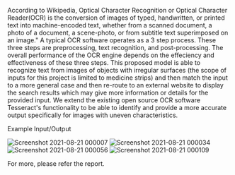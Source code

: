 According to Wikipedia, Optical Character Recognition or Optical Character
Reader(OCR) is the conversion of images of typed, handwritten, or
printed text into machine-encoded text, whether from a scanned document,
a photo of a document, a scene-photo, or from subtitle text superimposed on
an image." A typical OCR software operates as a 3 step process. These three
steps are preprocessing, text recognition, and post-processing. The overall
performance of the OCR engine depends on the effeciency and effectiveness
of these three steps. This proposed model is able to recognize text from images
of objects with irregular surfaces (the scope of inputs for this project is
limited to medicine strips) and then match the input to a more general case
and then re-route to an external website to display the search results which
may give more information or details for the provided input. We extend
the existing open source OCR software Tesseract's functionality to be able
to identify and provide a more accurate output specifically for images with
uneven characteristics.

Example Input/Output


![Screenshot 2021-08-21 000007](https://user-images.githubusercontent.com/41735734/130278172-7f17474c-b782-459c-913f-2ccb7b995e09.png)
![Screenshot 2021-08-21 000034](https://user-images.githubusercontent.com/41735734/130278179-6f533b63-600b-4531-8c2b-2646fdf80015.png)
![Screenshot 2021-08-21 000056](https://user-images.githubusercontent.com/41735734/130278180-1e841041-cf72-4cea-8826-e858a858a8c9.png)
![Screenshot 2021-08-21 000109](https://user-images.githubusercontent.com/41735734/130278181-f47e14de-8849-499c-b0cd-2a41de34070e.png)



For more, please refer the report.

